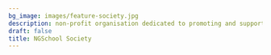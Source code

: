 ```yaml
---
bg_image: images/feature-society.jpg
description: non-profit organisation dedicated to promoting and supporting science
draft: false
title: NGSchool Society
---
```

